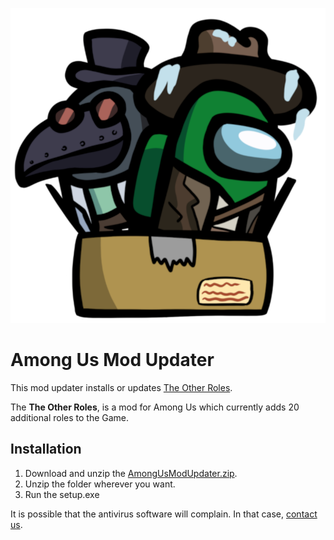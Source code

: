 ![Among Us Mod Updater](Banner.png "Among Us Mod Updater")

# Among Us Mod Updater
This mod updater installs or updates [The Other Roles](https://github.com/Eisbison/TheOtherRoles).

The **The Other Roles**, is a mod for Among Us which currently adds 20 additional roles to the Game.

## Installation

1. Download and unzip the [AmongUsModUpdater.zip](https://github.com/Narua2010/AmongUsModUpdater/releases/download/v2.1.0/AmongUsModUpdater.zip).
2. Unzip the folder wherever you want.
3. Run the setup.exe

It is possible that the antivirus software will complain. In that case, [contact us](https://discord.gg/csa3pHYdPU).
